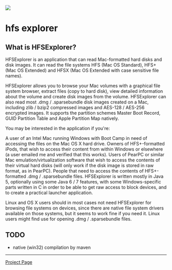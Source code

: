 [![](https://jitpack.io/v/umjammer/hfsexplorer.svg)](https://jitpack.io/#umjammer/hfsexplorer)

# hfs explorer

## What is HFSExplorer?

HFSExplorer is an application that can read Mac-formatted hard disks and disk images.
It can read the file systems HFS (Mac OS Standard), HFS+ (Mac OS Extended) and HFSX (Mac OS Extended with case sensitive file names).

HFSExplorer allows you to browse your Mac volumes with a graphical file system browser, extract files (copy to hard disk), view detailed information about the volume and create disk images from the volume.
HFSExplorer can also read most .dmg / .sparsebundle disk images created on a Mac, including zlib / bzip2 compressed images and AES-128 / AES-256 encrypted images. It supports the partition schemes Master Boot Record, GUID Partition Table and Apple Partition Map natively.

You may be interested in the application if you're:

A user of an Intel Mac running Windows with Boot Camp in need of accessing the files on the Mac OS X hard drive.
Owners of HFS+-formatted iPods, that wish to access their content from within Windows or elsewhere (a user emailed me and verified that this works).
Users of PearPC or similar Mac emulation/virtualization software that wish to access the contents of their virtual hard disks (will only work if the disk image is stored in raw format, as in PearPC).
People that need to access the contents of HFS+-formatted .dmg / .sparsebundle files.
HFSExplorer is written mostly in Java 5, optionally using some Java 6 / 7 features, with some Windows-specific parts written in C in order to be able to get raw access to block devices, and to create a practical launcher application.

Linux and OS X users should in most cases not need HFSExplorer for browsing file systems on devices, since there are native file system drivers available on those systems, but it seems to work fine if you need it. Linux users might find use for opening .dmg / .sparsebundle files.

## TODO

 * native (win32) compilation by maven

----

[Project Page](http://www.catacombae.org/hfsexplorer/)
